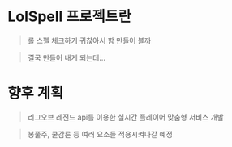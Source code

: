 # LolSpell 프로젝트란

>롤 스펠 체크하기 귀찮아서 함 만들어 볼까

>결국 만들어 내게 되는데...


# 향후 계획

>리그오브 레전드 api를 이용한 실시간 플레이어 맞춤형 서비스 개발

> 봉풀주, 쿨감룬 등 여러 요소들 적용시켜나갈 예정

